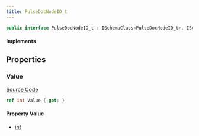 ```yaml
---
title: PulseDocNodeID_t
---
```


```csharp
public interface PulseDocNodeID_t : ISchemaClass<PulseDocNodeID_t>, ISchemaField, ISchemaClass, INativeHandle
```

#### Implements

## Properties

### Value

[Source Code](https://github.com/swiftly-solution/swiftlys2/blob/main/managed/src/SwiftlyS2.Generated/Schemas/Interfaces/PulseDocNodeID_t.cs#L17)

```csharp
ref int Value { get; }
```

#### Property Value

- [int](https://learn.microsoft.com/dotnet/api/system.int32)

